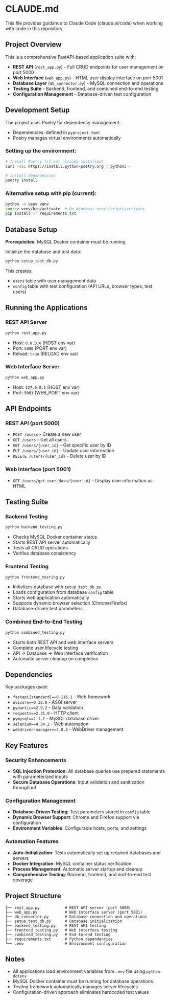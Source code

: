 # CLAUDE.md

This file provides guidance to Claude Code (claude.ai/code) when working with code in this repository.

## Project Overview

This is a comprehensive FastAPI-based application suite with:
- **REST API** (`rest_app.py`) - Full CRUD endpoints for user management on port 5000
- **Web Interface** (`web_app.py`) - HTML user display interface on port 5001
- **Database Layer** (`db_connector.py`) - MySQL connection and operations
- **Testing Suite** - Backend, frontend, and combined end-to-end testing
- **Configuration Management** - Database-driven test configuration

## Development Setup

The project uses Poetry for dependency management:
- Dependencies: defined in `pyproject.toml`
- Poetry manages virtual environments automatically

### Setting up the environment:
```bash
# Install Poetry (if not already installed)
curl -sSL https://install.python-poetry.org | python3 -

# Install dependencies
poetry install
```

### Alternative setup with pip (current):
```bash
python -m venv venv
source venv/bin/activate  # On Windows: venv\Scripts\activate
pip install -r requirements.txt
```

## Database Setup

**Prerequisites:** MySQL Docker container must be running

Initialize the database and test data:
```bash
python setup_test_db.py
```

This creates:
- `users` table with user management data
- `config` table with test configuration (API URLs, browser types, test users)

## Running the Applications

### REST API Server
```bash
python rest_app.py
```
- Host: `0.0.0.0` (HOST env var)
- Port: `5000` (PORT env var)
- Reload: `true` (RELOAD env var)

### Web Interface Server
```bash
python web_app.py
```
- Host: `127.0.0.1` (HOST env var)
- Port: `5001` (WEB_PORT env var)

## API Endpoints

### REST API (port 5000)
- `POST /users` - Create a new user
- `GET /users` - Get all users
- `GET /users/{user_id}` - Get specific user by ID
- `PUT /users/{user_id}` - Update user information
- `DELETE /users/{user_id}` - Delete user by ID

### Web Interface (port 5001)
- `GET /users/get_user_data/{user_id}` - Display user information as HTML

## Testing Suite

### Backend Testing
```bash
python backend_testing.py
```
- Checks MySQL Docker container status
- Starts REST API server automatically
- Tests all CRUD operations
- Verifies database consistency

### Frontend Testing
```bash
python frontend_testing.py
```
- Initializes database with `setup_test_db.py`
- Loads configuration from database `config` table
- Starts web application automatically
- Supports dynamic browser selection (Chrome/Firefox)
- Database-driven test parameters

### Combined End-to-End Testing
```bash
python combined_testing.py
```
- Starts both REST API and web interface servers
- Complete user lifecycle testing
- API → Database → Web interface verification
- Automatic server cleanup on completion

## Dependencies

Key packages used:
- `fastapi[standard]==0.116.1` - Web framework
- `uvicorn==0.32.0` - ASGI server
- `pydantic==2.9.2` - Data validation
- `requests==2.31.0` - HTTP client
- `pymysql==1.1.1` - MySQL database driver
- `selenium==4.34.2` - Web automation
- `webdriver-manager==4.0.2` - WebDriver management

## Key Features

### Security Enhancements
- **SQL Injection Protection**: All database queries use prepared statements with parameterized inputs
- **Secure Database Operations**: Input validation and sanitization throughout

### Configuration Management
- **Database-Driven Testing**: Test parameters stored in `config` table
- **Dynamic Browser Support**: Chrome and Firefox support via configuration
- **Environment Variables**: Configurable hosts, ports, and settings

### Automation Features
- **Auto-Initialization**: Tests automatically set up required databases and servers
- **Docker Integration**: MySQL container status verification
- **Process Management**: Automatic server startup and cleanup
- **Comprehensive Testing**: Backend, frontend, and end-to-end test coverage

## Project Structure

```
├── rest_app.py           # REST API server (port 5000)
├── web_app.py            # Web interface server (port 5001)
├── db_connector.py       # Database connection and operations
├── setup_test_db.py      # Database initialization
├── backend_testing.py    # REST API testing
├── frontend_testing.py   # Web interface testing
├── combined_testing.py   # End-to-end testing
├── requirements.txt      # Python dependencies
└── .env                  # Environment configuration
```

## Notes

- All applications load environment variables from `.env` file using `python-dotenv`
- MySQL Docker container must be running for database operations
- Testing framework automatically manages server lifecycles
- Configuration-driven approach eliminates hardcoded test values